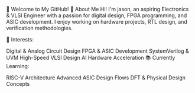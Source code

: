 🚀 Welcome to My GitHub!
👋 About Me
Hi! I'm jason, an aspiring Electronics & VLSI Engineer with a passion for digital design, FPGA programming, and ASIC development. I enjoy working on hardware projects, RTL design, and verification methodologies.

🔬 Interests:

Digital & Analog Circuit Design
FPGA & ASIC Development
SystemVerilog & UVM
High-Speed VLSI Design
AI Hardware Acceleration
📚 Currently Learning:

RISC-V Architecture
Advanced ASIC Design Flows
DFT & Physical Design Concepts
